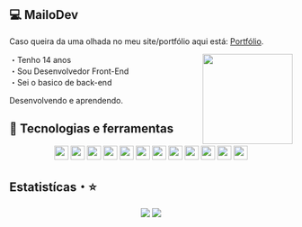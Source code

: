 ## 💻 MailoDev
Caso queira da uma olhada no meu site/portfólio aqui está: <a href="https://mailodev.vercel.app">Portfólio</a>.

<img align="right" src="http://mailodev.glitch.me/layers" height="160px" />

 ・Tenho 14 anos<br>
 ・Sou Desenvolvedor Front-End<br>
 ・Sei o basico de back-end
  
Desenvolvendo e aprendendo.

## 🧪 Tecnologias e ferramentas

<p align="center">
<img src="https://img.shields.io/badge/javascript-%23F7DF1E.svg?&style=for-the-badge&logo=javascript&logoColor=black" height="25"/>
<img src="https://img.shields.io/badge/Html-ffa500.svg?style=for-the-badge&logo=html5&logoColor=white" height="25" />
<img src="https://img.shields.io/badge/Css-7273ff.svg?style=for-the-badge&logo=css3&logoColor=white" height="25" />
<img src="https://img.shields.io/badge/node.js%20-%2343853D.svg?&style=for-the-badge&logo=node.js&logoColor=white" height="25"/>
<img src="https://img.shields.io/badge/-npm-CB3837?style=flat-square&logo=npm" height="25"/>
<img src="https://img.shields.io/badge/-GitHub-181717?style=flat-square&logo=github" height="25"/>
<img src="https://img.shields.io/badge/React-blue.svg?style=for-the-badge&logo=react&logoColor=white" height="25" />
<img src="https://img.shields.io/badge/Python-%234ea94b.svg?&style=for-the-badge&logo=python&logoColor=white" height="25" />
<img src="https://img.shields.io/badge/figma-%23F7DF1E.svg?&style=for-the-badge&logo=figma&logoColor=black" height="25"/>
 <img src="https://img.shields.io/badge/git-%23F7DF1E.svg?&style=for-the-badge&logo=git&logoColor=black" height="25"/>
 <img src="https://img.shields.io/badge/typescript-%23F7DF1E.svg?&style=for-the-badge&logo=typescript&logoColor=black" height="25"/>
 <img src="https://img.shields.io/badge/php-7273ff.svg?&style=for-the-badge&logo=php&logoColor=black" height="25"/>
</p> 

## Estatistícas・⭐

<p align="center">
  <img src="https://github-readme-stats.vercel.app/api?username=mailodev&show_icons=true&theme=tokyonight&line_height=27" />
  <img src="https://github-readme-stats.vercel.app/api/top-langs/?username=mailodev&hide=batchfile&theme=tokyonight" />
</p>
